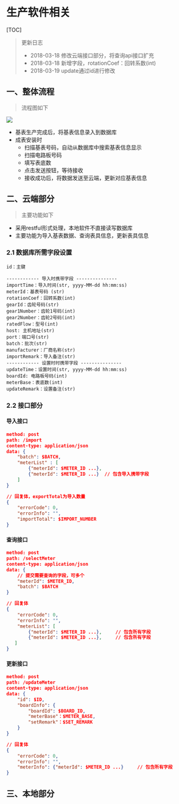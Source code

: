 # 生产软件相关

[TOC]

> 更新日志
>
> * 2018-03-18 修改云端接口部分，将查询api接口扩充
> * 2018-03-18 新增字段，rotationCoef：回转系数(int)
> * 2018-03-19 update通过id进行修改



## 一、整体流程

> 流程图如下

![](http://cs.bloath.com/img/zc/local-flow.jpg)



* 基表生产完成后，将基表信息录入到数据库
* 成表安装时
  * 扫描基表号码，自动从数据库中搜索基表信息显示
  * 扫描电路板号码
  * 填写表底数
  * 点击发送按钮，等待接收
  * 接收成功后，将数据发送至云端，更新对应基表信息



## 二、云端部分

> 主要功能如下

* 采用restful形式处理，本地软件不直接读写数据库
* 主要功能为导入基表数据、查询表具信息，更新表具信息

### 2.1 数据库所需字段设置

```
id：主键

------------ 导入时携带字段 ---------------
importTime：导入时间(str, yyyy-MM-dd hh:mm:ss)
meterId：基表号码 (str)
rotationCoef：回转系数(int)
gearId：齿轮号码(str)
gear1Number：齿轮1号码(int)
gear2Number：齿轮2号码(int)
ratedFlow：型号(int)
host: 主机地址(str)
port：端口号(str)
batch：批次(str)
manufacturer：厂商名称(str)
importRemark：导入备注(str)
------------ 设置时时携带字段 ---------------
updateTime：设置时间(str, yyyy-MM-dd hh:mm:ss)
boardId: 电路板号码(int)
meterBase：表底数(int)
updateRemark：设置备注(str)
```



### 2.2 接口部分

#### 导入接口

```json
method: post
path: /import
content-type: application/json
data: {
    "batch": $BATCH,
    "meterList" : [
        {"meterId": $METER_ID ...},
        {"meterId": $METER_ID ...}	// 包含导入携带字段
    ]
}

// 回复体，exportTotal为导入数量
{ 
    "errorCode": 0, 
    "errorInfo": "", 
    "importTotal": $IMPORT_NUMBER
}
```

#### 查询接口

```json
method: post
path: /selectMeter
content-type: application/json
data: {
    // 提交需要查询的字段，可多个
    "meterId": $METER_ID,
    "batch": $BATCH
}

// 回复体
{ 
    "errorCode": 0, 
    "errorInfo": "", 
    "meterList": [
        {"meterId": $METER_ID ...},		// 包含所有字段
        {"meterId": $METER_ID ...},		// 包含所有字段
   ]
}
```

#### 更新接口

```json
method: post
path: /updateMeter
content-type: application/json
data: {
    "id": $ID,
    "boardInfo": {
        "boardId": $BOARD_ID,
        "meterBase"：$METER_BASE,
        "setRemark"：$SET_REMARK
    }
}

// 回复体
{ 
    "errorCode": 0, 
    "errorInfo": "",
    "meterInfo": {"meterId": $METER_ID ...}		// 包含所有字段
}
```





## 三、本地部分